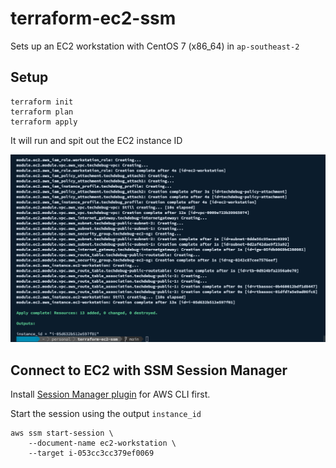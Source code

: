 # terraform-ec2-ssm

Sets up an EC2 workstation with CentOS 7 (x86_64) in `ap-southeast-2`
## Setup

```
terraform init
terraform plan
terraform apply
```

It will run and spit out the EC2 instance ID

![terraform-apply.png](./terraform-apply.png)

## Connect to EC2 with SSM Session Manager

Install [Session Manager plugin](https://docs.aws.amazon.com/systems-manager/latest/userguide/session-manager-working-with-install-plugin.html) for AWS CLI first.

Start the session using the output `instance_id`

```
aws ssm start-session \
    --document-name ec2-workstation \
    --target i-053cc3cc379ef0069
```